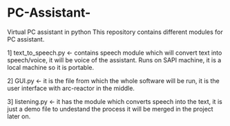 # PC-Assistant-
Virtual PC assistant in python
This repository contains different modules for PC assistant.

1] text_to_speech.py <- contains speech module which will convert text into speech/voice, it will be voice of the assistant.
                         Runs on SAPI machine, it is a local machine so it is portable.

2] GUI.py <- it is the file from which the whole software will be run, it is the user interface with arc-reactor in the middle.

3] listening.py <- it has the module which converts speech into the text, it is just a demo file to undestand the process it will be    merged in the project later on.
